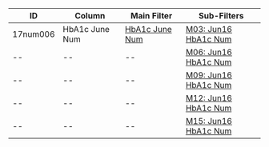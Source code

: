 ID | Column | Main Filter | Sub-Filters | 
-- | ------ | -------| -----------|
17num006| HbA1c June Num | [HbA1c June Num](https://github.com/Edward-Yao31/Salud-Y-Vida-Report/blob/master/main-filters/num/HbA1c%20June%20Num) | [M03: Jun16 HbA1c Num](https://github.com/Edward-Yao31/Salud-Y-Vida-Report/blob/master/sub-filters/num/M03:%20Jun16%20HbA1c%20Num)
-- | --| --|[M06: Jun16 HbA1c Num](https://github.com/Edward-Yao31/Salud-Y-Vida-Report/blob/master/sub-filters/num/M06:%20Jun16%20HbA1c%20Num)|
-- | --| --|[M09: Jun16 HbA1c Num](https://github.com/Edward-Yao31/Salud-Y-Vida-Report/blob/master/sub-filters/num/M09:%20Jun16%20HbA1c%20Num)|
-- | --| --|[M12: Jun16 HbA1c Num](https://github.com/Edward-Yao31/Salud-Y-Vida-Report/blob/master/sub-filters/num/M12:%20Jun16%20HbA1c%20Num)|
-- | --| --|[M15: Jun16 HbA1c Num](https://github.com/Edward-Yao31/Salud-Y-Vida-Report/blob/master/sub-filters/num/M15:%20Jun16%20HbA1c%20Num)|
